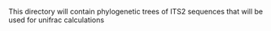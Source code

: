 This directory will contain phylogenetic trees of ITS2 sequences that will be used for unifrac calculations 
